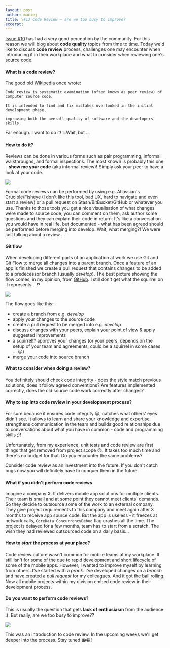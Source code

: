 ```yaml
---
layout: post
author: maciej
title: \#13 Code Review – are we too busy to improve?
excerpt: 
---
```

[Issue \#10](https://swifting.io/blog/2016/03/21/10-is-christmas-earlier-this-year-code-quality-analyser-abc/?utm_source=swifting.io&utm_medium=web&utm_campaign=blog%20post) has had a very good perception by the community. For this reason we will blog about **code quality** topics from time to time. Today we'd like to discuss **code review** process, challenges one may encounter when introducing it in their workplace and what to consider when reviewing one's source code.

#### What is a code review?

The good old [Wikipedia](https://en.wikipedia.org/wiki/Code_review?utm_source=swifting.io&utm_medium=web&utm_campaign=blog%20post) once wrote:

```
Code review is systematic examination (often known as peer review) of computer source code.

It is intended to find and fix mistakes overlooked in the initial development phase,  

improving both the overall quality of software and the developers' skills. 
```
Far enough. I want to do it! 💥Wait, but ...

#### How to do it?

Reviews can be done in various forms such as pair programming, informal walkthroughs, and formal inspections. The most known is probably this one - **show me your code** (aka  informal review)**!** Simply ask your peer to have a look at your code. 

![](https://raw.githubusercontent.com/swiftingio/blog/%2313-Code-Review--are-we-too-busy-to-improve/sideBySide.jpg?utm_source=swifting.io&utm_medium=web&utm_campaign=blog%20post)

Formal code reviews can be performed by using e.g.  Atlassian's Crucible/Fisheye (I don't like this tool, bad UX, hard to navigate and even start a review) or a pull request on Stash/BitBucket/GitHub or whatever you use.  Thanks to those tools you get a nice visualisation of what changes were made to source code, you can comment on them, ask author some questions and they can explain their code in return. It's like a conversation you would have in real life, but documented - what has been agreed should be performed before merging into develop. Wait, what merging?! We were just talking about a review ...
 
#### Git flow

When developing different parts of an application at work we use Git and Git Flow to merge all changes into a parent branch. Once a feature of an app is finished we create a pull request that contains changes to be added to a predecessor branch (usually *develop*). The best picture showing the flow comes, in my opinion, from [GitHub](https://guides.github.com/introduction/flow/?utm_source=swifting.io&utm_medium=web&utm_campaign=blog%20post). I still don't get what the squirrel on it represents... ⁉️

![](https://raw.githubusercontent.com/swiftingio/blog/%2313-Code-Review--are-we-too-busy-to-improve/git-flow.jpg?utm_source=swifting.io&utm_medium=web&utm_campaign=blog%20post)

The flow goes like this:

- create a branch from e.g. *develop*
- apply your changes to the source code
- create a pull request to be merged into e.g. *develop*
- discuss changes with your peers, explain your point of view & apply suggested improvements
- a squirrel⁉️  approves  your changes (or your peers, depends on the setup of your team and agreements, could be a squirrel in some cases ... 😉)
- merge your code into source branch
 
#### What to consider when doing a review?

You definitely should check code integrity - does the style match previous solutions, does it follow agreed conventions? Are features implemented correctly, does the old source code work correctly after changes? 
 
#### Why to tap into code review in your development process?

For sure because it ensures code integrity 😀, catches what others' eyes didn't see. It allows to learn and share your knowledge and expertise, strengthens communication in the team and builds good relationships due to conversations about what you have in common - code and programming skills ;)!

Unfortunately, from my experience, unit tests and code review are first things that get removed from project scope 😢. It takes too much time and there's no budget for that. Do you encounter the same problems?

Consider code review as an investment into the future. If you don't catch bugs now you will definitely have to conquer them in the future.
 
#### What if you didn't perform code reviews 

Imagine a company X. It delivers mobile app solutions for multiple clients. Their team is small and at some point they cannot meet clients' demands. So they decide to outsource some of the work to an external company. They give project requirements to this company and meet again after 3 months to receive app source code. But the app is useless - it freezes at network calls, `CoreData.ConcurrencyDebug` flag crashes all the time. The project is delayed for a few months, team has to start from a scratch. The wish they had reviewed outsourced code on a daily basis...

#### How to *start* the process at your place?
 
Code review culture wasn't common for mobile teams at my workplace. It still isn't for some of the due to rapid development and short lifecycle of some of the mobile apps. However, I wanted to improve myself by learning from others. I've started with a *prank*. I've developed  changes on a *branch* and have created a *pull request* for my colleagues. And it got the ball rolling. Now all mobile projects within my division embed code review in their development process.

#### Do you want to perform code reviews?

This is usually the question that gets **lack of enthusiasm** from the audience :(. But really, are we too busy to improve??

![](https://raw.githubusercontent.com/swiftingio/blog/%2313-Code-Review--are-we-too-busy-to-improve/toobusy.png?utm_source=swifting.io&utm_medium=web&utm_campaign=blog%20post)

This was an introduction to code review. In the upcoming weeks we'll get deeper into the process. Stay tuned 📻😀!
